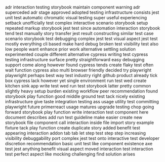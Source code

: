 adr interaction testing storybook maintain component warning adr superceded adr stage approved adopted testing infrastructure consists jest unit test automatic chromatic visual testing super useful experiencing setback unofficially test complex interactive scenario storybook setup repeated markup storybook jest test since automation interaction storybook tend test manually story transfer jest result constructing similar test case scenario storybook test debugging complex jest test visual aspect jest test mostly everything cli based make hard debug broken test visibility test also low people want enhance prior work alternative settling solution experimented couple different alternative cypress writing test cypress testing infrastructure surface pretty straightforward easy debugging support come along however found cypress tends create flaky test often wait function cypress also multi browser friendly decided try playwright playwright perhaps best way test industry right github product already tick box cypress lack however yet single environment run test wed create kitchen sink app write test wed run test storybook latter pretty common slightly heavy setup burden existing workflow peer recommendation found storybook play function good middle ground test tack nicely existing infrastructure give taste integration testing ass usage utility test committing playwright future primerreact usage matures upgrade testing chop going forward storybook play function write interaction test component here document describes add run test guideline make easier create new storybook file component call interaction inside file import story example fixture tack play function create duplicate story added benefit test appearing interaction addon tab tab let step test step step increasing visibility debuggability port complex jest test onto interactive test developer discretion recommendation basic unit test like component existence axe test jest anything benefit visual aspect moved interaction test interaction test perfect aspect like mocking challenging find solution arises